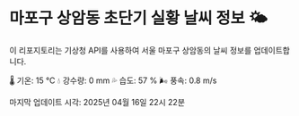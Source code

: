 
# 마포구 상암동 초단기 실황 날씨 정보 🌤️

이 리포지토리는 기상청 API를 사용하여 서울 마포구 상암동의 날씨 정보를 업데이트합니다. 

🌡️ 기온: 15 ℃
💧 강수량: 0 mm
💦 습도: 57 %
🌬️ 풍속: 0.8 m/s

마지막 업데이트 시각: 2025년 04월 16일 22시 22분    
